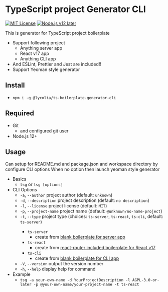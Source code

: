 # TypeScript project Generator CLI

[![MIT License](http://img.shields.io/badge/license-MIT-blue.svg?style=flat)](LICENSE) [![Node.js v12 later](https://img.shields.io/badge/node.js-v12_later-green)](LICENSE)

This is generator for TypeScript project boilerplate

- Support following project
  - Anything server app
  - React v17 app
  - Anything CLI app
- And ESLint, Prettier and Jest are included!!
- Support Yeoman style generator

## Install

- `npm i -g @lycolia/ts-boilerplate-generator-cli`

## Required

- Git
  - and configured git user
- Node.js 12+

## Usage

Can setup for README.md and package.json and workspace directory by configure CLI options
When no option then launch yeoman style generator

- Basics
  - `tsg` or `tsg [options]`
- CLI Options
  - `-a`, `--author` <author> project author (default: `unknown`)
  - `-d`, `--description` <description> project description (default: `no description`)
  - `-l`, `--license` <license> project license (default: `MIT`)
  - `-p`, `--project-name` <projectName> project name (default: `@unknown/no-name-project`)
  - `-t`, `--type` <type> project type (choices: `ts-server`, `ts-react`, `ts-cli`, default: `ts-server`)
    - `ts-server`
      - create from [blank boilerplate for server app](https://github.com/Lycolia/ts-server-boilerplate)
    - `ts-react`
      - create from [react-router included boilerplate for React v17](https://github.com/Lycolia/ts-react-boilerplate)
    - `ts-cli`
      - create from [blank boilerplate for CLI app](https://github.com/Lycolia/ts-cli-boilerplate)
  - `-V`, `--version` output the version number
  - `-h`, `--help` display help for command
- Example
  - `tsg -a your-own-name -d YourProjectDescription -l AGPL-3.0-or-later -p @your-own-name/your-project-name -t ts-react`
